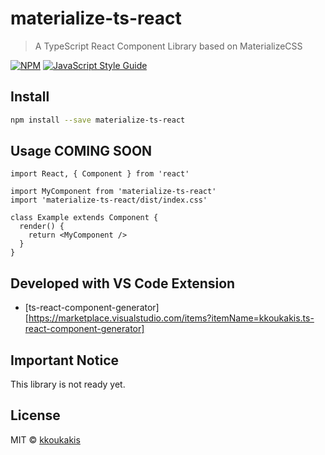 # materialize-ts-react

> A TypeScript React Component Library based on MaterializeCSS

[![NPM](https://img.shields.io/npm/v/materialize-ts-react.svg)](https://www.npmjs.com/package/materialize-ts-react) [![JavaScript Style Guide](https://img.shields.io/badge/code_style-standard-brightgreen.svg)](https://standardjs.com)

## Install

```bash
npm install --save materialize-ts-react
```

## Usage COMING SOON

```tsx
import React, { Component } from 'react'

import MyComponent from 'materialize-ts-react'
import 'materialize-ts-react/dist/index.css'

class Example extends Component {
  render() {
    return <MyComponent />
  }
}
```

## Developed with VS Code Extension
- [ts-react-component-generator][https://marketplace.visualstudio.com/items?itemName=kkoukakis.ts-react-component-generator]

## Important Notice

This library is not ready yet.


## License

MIT © [kkoukakis](https://github.com/kkoukakis)
